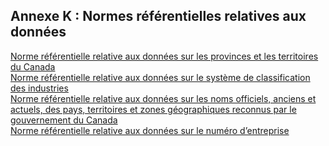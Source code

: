 ##  Annexe K : Normes référentielles relatives aux données 

[ Norme référentielle relative aux données sur les provinces et les territoires du Canada ](https://www.canada.ca/fr/gouvernement/systeme/gouvernement-numerique/innovations-gouvernementales-numeriques/permettre-interoperabilite/normes-referentielles-pangouvernementales-relatives-donnees-gc/norme-referentielle-relative-donnees-provinces-territoires-canada.html)   
[ Norme référentielle relative aux données sur le système de classification des industries ](https://www.canada.ca/fr/gouvernement/systeme/gouvernement-numerique/innovations-gouvernementales-numeriques/permettre-interoperabilite/normes-referentielles-pangouvernementales-relatives-donnees-gc/norme-referentielle-relative-donnees-systeme-classification-industries.html)   
[ Norme référentielle relative aux données sur les noms officiels, anciens et actuels, des pays, territoires et zones géographiques reconnus par le gouvernement du Canada ](https://www.canada.ca/fr/gouvernement/systeme/gouvernement-numerique/innovations-gouvernementales-numeriques/permettre-interoperabilite/normes-referentielles-pangouvernementales-relatives-donnees-gc/noms-officiels-anciens-actuels-pays-territoires-zones-geographiques.html)   
[ Norme référentielle relative aux données sur le numéro d’entreprise ](https://www.canada.ca/fr/gouvernement/systeme/gouvernement-numerique/innovations-gouvernementales-numeriques/permettre-interoperabilite/normes-referentielles-pangouvernementales-relatives-donnees-gc/norme-referentielle-relative-donnees-numero-entreprise.html)
